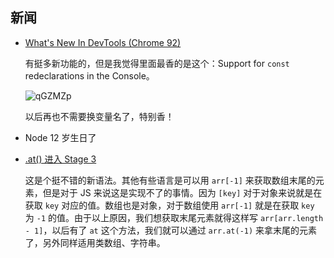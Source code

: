 ## 新闻

- [What's New In DevTools (Chrome 92)](https://developer.chrome.com/blog/new-in-devtools-92/)
    
    有挺多新功能的，但是我觉得里面最香的是这个：Support for `const` redeclarations in the Console。

    ![qGZMZp](https://yck-1254263422.file.myqcloud.com/uPic/qGZMZp.jpg)

    以后再也不需要换变量名了，特别香！

- Node 12 岁生日了    
- [.at() 进入 Stage 3](https://github.com/tc39/proposal-relative-indexing-method)

    这是个挺不错的新语法。其他有些语言是可以用 `arr[-1]` 来获取数组末尾的元素，但是对于 JS 来说这是实现不了的事情。因为 `[key]` 对于对象来说就是在获取 `key` 对应的值。数组也是对象，对于数组使用 `arr[-1]` 就是在获取 `key` 为 `-1` 的值。由于以上原因，我们想获取末尾元素就得这样写 `arr[arr.length - 1]`，以后有了 `at` 这个方法，我们就可以通过 `arr.at(-1)` 来拿末尾的元素了，另外同样适用类数组、字符串。
